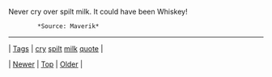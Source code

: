 <!--
title: Never cry over spilt milk. It could have been Whiskey!
date: 2020-06-28T15:27:00.355Z
tags: cry, spilt, milk, quote
-->




Never cry over spilt milk. It could have been Whiskey!

            *Source: Maverik*

<!--BOTTOM-POST-NAVIGATION-->
---

| [Tags](tags.md) | [cry](tag-cry.md) [spilt](tag-spilt.md) [milk](tag-milk.md) [quote](tag-quote.md) |

| [Newer](92644110699.md) | [Top](index.md) | [Older](92713468815.md) |